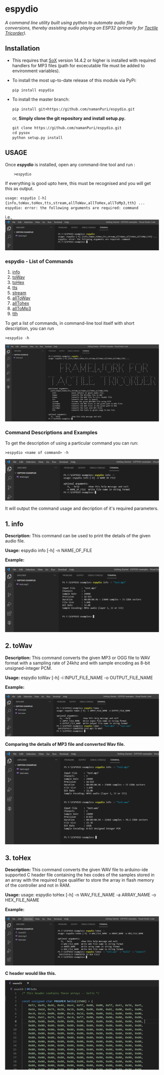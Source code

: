 # espydio

*A command line utility built using python to automate audio file conversions, thereby assisting audio playing on ESP32 (primarily for [Tactile Tricorder](temp)).*

## Installation

- This requires that [SoX](http://sox.sourceforge.net/) version 14.4.2 or higher is installed with required handlers for MP3 files (path for excecutable file must be added to environment variables).

- To install the most up-to-date release of this module via PyPi:

    ```pip install espydio```

- To install the master branch:

    ```pip install git+https://github.com/namanPuri/espydio.git```

    or, **Simply clone the git repository and install setup.py.**

    ```shell
    git clone https://github.com/namanPuri/espydio.git
    cd pysox
    python setup.py install
    ```

## USAGE

Once ***espydio*** is installed, open any command-line tool and run :

```shell
    >espydio
```

If everything is good upto here, this must be recognised and you will get this as output.

```shell
usage: espydio [-h] {info,toWav,toHex,tts,stream,allToWav,allToHex,allToMp3,tth} ...
espydio: error: the following arguments are required: command
```

i.e.,
![Installation test](docs/images/espydio_check.PNG)

### espydio - List of Commands

1. [info](#info)
2. [toWav](#toWav)
3. [toHex](#toHex)
4. [tts](#tts)
5. [stream](#stream)
6. [allToWav](#allToWav)
7. [allTohex](#allToHex)
8. [allToMp3](#allToMp3)
9. [tth](#th)

To get a list of commands, in command-line tool itself with short description, you can run

```shell
>espydio -h
```

![espydioHelp](docs/images/help.PNG)

### Command Descriptions and Examples

To get the description of using a particular command you can run:

```shell
>espydio <name of command> -h
```

![Command Usage](docs/images/command_usage.PNG)

It will output the command usage and decription of it's required parameters.

## 1. info <a name="info"></a>

**Description:** This command can be used to print the details of the given audio file.

**Usage:** espydio info [-h] -n NAME_OF_FILE

**Example:**

![info-usage](docs/images/info_usage.PNG)

## 2. toWav <a name="toWav"></a>

**Description:** This command converts the given MP3 or OGG file to WAV format with a sampling rate of 24khz and with sample encoding as 8-bit unsigned-integer PCM.

**Usage:** espydio toWav [-h] -i INPUT_FILE_NAME -o OUTPUT_FILE_NAME

**Example:**

![toWav-usage](docs/images/toWav_usage.PNG)

**Comparing the details of MP3 file and converted Wav file.**

![Comparison](docs/images/comparison.PNG)

## 3. toHex <a name="toHex"></a>

**Description:** This command converts the given WAV file to arduino-ide supported C header file containing the hex codes of the samples stored in an array with the required type qualifier to store the array in flash memory of the controller and not in RAM.

**Usage:** usage: espydio toHex [-h] -n WAV_FILE_NAME -a ARRAY_NAME -o HEX_FILE_NAME

**Example:**

![toHex-usage](docs/images/toHex_usage.PNG)

**C header would like this.**

![C-Header](docs/images/c-header.PNG)